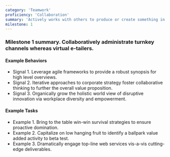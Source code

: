 ```yaml
---
category: 'Teamwork'
proficiency: 'Collaboration'
summary: 'Actively works with others to produce or create something in a friendly and professional manner on behalf of the entire company, beyond own team or self. Seeks to ensure the team understands the business value of every story by sharing knowledge and expertise with other team members. Consistently tries to improve code quality by seeking pair programming opportunities.'
milestone: 1
---       
```


### Milestone 1 summary. Collaboratively administrate turnkey channels whereas virtual e-tailers. 

#### Example Behaviors
+ Signal 1. Leverage agile frameworks to provide a robust synopsis for high level overviews.
+ Signal 2. Iterative approaches to corporate strategy foster collaborative thinking to further the overall value proposition.
+ Signal 3. Organically grow the holistic world view of disruptive innovation via workplace diversity and empowerment.

#### Example Tasks
+ Example 1. Bring to the table win-win survival strategies to ensure proactive domination.
+ Example 2. Capitalize on low hanging fruit to identify a ballpark value added activity to beta test.
+ Example 3. Dramatically engage top-line web services vis-a-vis cutting-edge deliverables.
